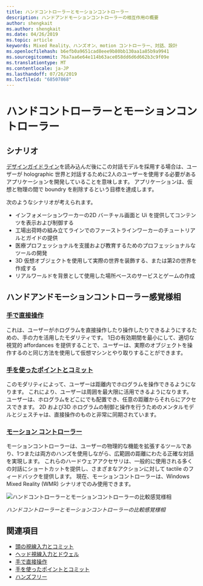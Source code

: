 ```yaml
---
title: ハンドコントローラーとモーションコントローラー
description: ハンドアンドモーションコントローラーの相互作用の概要
author: shengkait
ms.author: shengkait
ms.date: 04/26/2019
ms.topic: article
keywords: Mixed Reality、ハンズオン、motion コントローラー、対話、設計
ms.openlocfilehash: b6efb0a9651cad8eee9b80bb130aa1a85b9a9941
ms.sourcegitcommit: 76a7aa6e64e114b63ace058dd6d6d662b3c9f09e
ms.translationtype: MT
ms.contentlocale: ja-JP
ms.lasthandoff: 07/26/2019
ms.locfileid: "68507868"
---
```

# <a name="hands-and-motion-controllers"></a>ハンドコントローラーとモーションコントローラー
## <a name="scenarios"></a>シナリオ
[デザインガイドライン](interaction-fundamentals.md)を読み込んだ後にこの対話モデルを採用する場合は、ユーザーが holographic 世界と対話するために2人のユーザーを使用する必要があるアプリケーションを開発していることを意味します。 アプリケーションは、仮想と物理の間で boundry を削除するという目標を達成します。

次のようなシナリオが考えられます。
* インフォメーションワーカーの2D バーチャル画面と Ui を提供してコンテンツを表示および制御する
* 工場出荷時の組み立てラインでのファーストラインワーカーのチュートリアルとガイドの提供
* 医療プロフェッショナルを支援および教育するためのプロフェッショナルなツールの開発  
* 3D 仮想オブジェクトを使用して実際の世界を装飾する、または第2の世界を作成する 
* リアルワールドを背景として使用した場所ベースのサービスとゲームの作成

## <a name="hands-and-motion-controllers-modalities"></a>ハンドアンドモーションコントローラー感覚様相
### <a name="direct-manipulation-with-handsdirect-manipulationmd"></a>[手で直接操作](direct-manipulation.md)
これは、ユーザーがホログラムを直接操作したり操作したりできるようにするための、手の力を活用したモダリティです。 1日の有効期間を最小にして、適切な視覚的 affordances を提供することで、ユーザーは、実際のオブジェクトを操作するのと同じ方法を使用して仮想マシンとやり取りすることができます。   

### <a name="point-and-commit-with-handspoint-and-commitmd"></a>[手を使ったポイントとコミット](point-and-commit.md)
このモダリティによって、ユーザーは距離内でホログラムを操作できるようになります。 これにより、ユーザーは周囲を最大限に活用できるようになります。 ユーザーは、ホログラムをどこにでも配置でき、任意の距離からそれらにアクセスできます。 2D および3D ホログラムの制御と操作を行うためのメンタルモデルとジェスチャは、直接操作のものと非常に同期されています。

### <a name="motion-controllersmotion-controllersmd"></a>[モーション コントローラー](motion-controllers.md)
モーションコントローラーは、ユーザーの物理的な機能を拡張するツールであり、1つまたは両方のハンズを使用しながら、広範囲の距離にわたる正確な対話を実現します。 これらのハードウェアアクセサリは、一般的に使用される多くの対話にショートカットを提供し、さまざまなアクションに対して tactile のフィードバックを提供します。 現在、モーションコントローラーは、Windows Mixed Reality (WMR) シナリオでのみ使用できます。 

![ハンドコントローラーとモーションコントローラーの比較感覚様相](images/Hands-and-controllers-720px.jpg)<br>

*ハンドコントローラーとモーションコントローラーの比較感覚様相*

## <a name="see-also"></a>関連項目
* [頭の視線入力とコミット](gaze-and-commit.md)
* [ヘッド視線入力とドウェル](gaze-and-dwell.md)
* [手で直接操作](direct-manipulation.md)
* [手を使ったポイントとコミット](point-and-commit.md)
* [ハンズフリー](hands-free.md)
